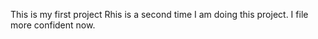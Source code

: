 This is my first project
Rhis is a second time I am doing this project. I file more confident now.
 